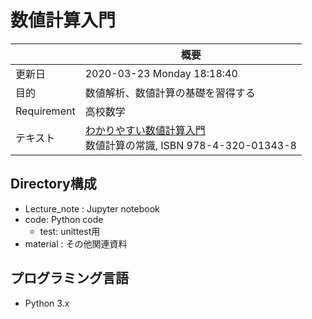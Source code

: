 # 数値計算入門

||概要|
|---|---|
|更新日|2020-03-23 Monday 18:18:40|
|目的|数値解析、数値計算の基礎を習得する|
|Requirement|高校数学|
|テキスト|[わかりやすい数値計算入門](https://www.kinokuniya.co.jp/f/dsg-01-9784896411942)<br> 数値計算の常識, ISBN	978-4-320-01343-8|

## Directory構成

- Lecture_note : Jupyter notebook
- code: Python code
  - test: unittest用
- material : その他関連資料

## プログラミング言語

- Python 3.x



